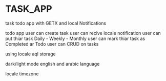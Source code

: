 # TASK_APP
 task todo app with GETX and local Notifications


 todo app user can create task 
 user can recive locale notification
 user can put thiar task Daily - Weekly - Monthly
 user can mark thiar task as Completed ar Todo
 user can CRUD on tasks

 using locale aql storage

 dark/light mode
 english and arabic language

 locale timezone
 